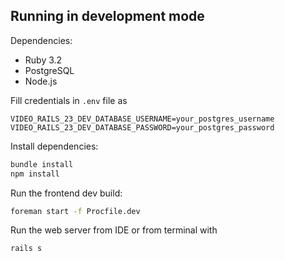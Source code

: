 ## Running in development mode

Dependencies:
- Ruby 3.2
- PostgreSQL
- Node.js

Fill credentials in `.env` file as
```
VIDEO_RAILS_23_DEV_DATABASE_USERNAME=your_postgres_username
VIDEO_RAILS_23_DEV_DATABASE_PASSWORD=your_postgres_password
```

Install dependencies:
```bash
bundle install
npm install
```
Run the frontend dev build:

```bash
foreman start -f Procfile.dev
```

Run the web server from IDE or from terminal with
```bash
rails s
```

